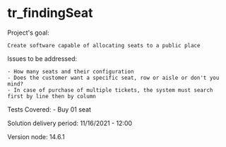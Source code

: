 # tr_findingSeat
Project's goal:

    Create software capable of allocating seats to a public place

Issues to be addressed:

    - How many seats and their configuration
    - Does the customer want a specific seat, row or aisle or don't you mind?
    - In case of purchase of multiple tickets, the system must search first by line then by column

Tests Covered:
    - Buy 01 seat

Solution delivery period:
    11/16/2021 - 12:00

Version node: 14.6.1
